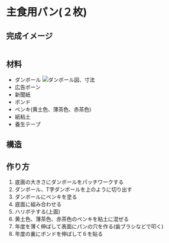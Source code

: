 # 主食用パン(２枚)
## 完成イメージ
![]()

## 材料
- ダンボール
![ダンボール図、寸法]()
- 広告ボーン
- 新聞紙
- ボンド
- ペンキ(黄土色、薄茶色、赤茶色)
- 紙粘土
- 養生テープ

## 構造

## 作り方
1. 底面の大きさにダンボールをパッチワークする
2. ダンボール、T字ダンボールを上のように切り出す
3. ダンボールにペンキを塗る
4. 底面に組み合わせる
5. ハリボテする(上面)
6. 黄土色、薄茶色、赤茶色のペンキを粘土に混ぜる
7. 年度を薄く伸ばして表面にパンの穴を作る(歯ブラシなどで叩く)
8. 年度の裏にボンドを伸ばして６を貼る